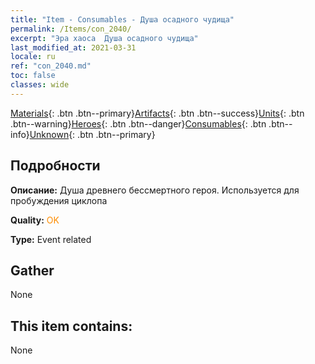 ```yaml
---
title: "Item - Consumables - Душа осадного чудища"
permalink: /Items/con_2040/
excerpt: "Эра хаоса  Душа осадного чудища"
last_modified_at: 2021-03-31
locale: ru
ref: "con_2040.md"
toc: false
classes: wide
---
```

 [Materials](/ru/Items/){: .btn .btn--primary}[Artifacts](/ru/Items/Artifacts/){: .btn .btn--success}[Units](/ru/Items/Units/){: .btn .btn--warning}[Heroes](/ru/Items/Heroes/){: .btn .btn--danger}[Consumables](/ru/Items/Consumables/){: .btn .btn--info}[Unknown](/ru/Items/Unknown/){: .btn .btn--primary}

## Подробности
 **Описание:** Душа древнего бессмертного героя. Используется для пробуждения циклопа

 **Quality:** <span style="color: #FF8C00">OK</span>

 **Type:** Event related

## Gather

  None

## This item contains:

  None

